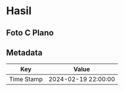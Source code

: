 # Hasil

## Foto C Plano


## Metadata

| Key        | Value               |
| ---------- | ------------------- |
| Time Stamp | 2024-02-19 22:00:00 |



